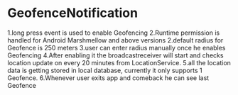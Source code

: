 # GeofenceNotification
1.long press event is used to enable Geofencing
2.Runtime permission is handled for Android Marshmellow and above versions
2.default radius for Geofence is 250 meters
3.user can enter radius manually once he enables Geofencing
4.After enabling it the broadcastreceiver will start and checks location update on every 20 minutes from LocationService.
5.all the location data is getting stored in local database, currently it only supports 1 Geofence.
6.Whenever user exits app and comeback he can see last Geofence

